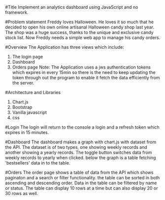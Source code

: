 #Title 
Implement an analytics dashboard using JavaScript and no framework.

#Problem statement
Freddy loves Halloween. He loves it so much that he decided to open his own online artisanal Halloween candy shop last year.
The shop was a huge success, thanks to the unique and exclusive candy stock list. Now Freddy needs a simple web app to manage his candy orders.


#Overview
The Application has three views which include:
1. The login page
2. Dashboard
3. Orders page
Note: The Application uses a jws authentication tokens which expires in every 15min so there is the need to keep updating the token through out
 the program to enable it fetch the data efficiently from the server.

#Architecture and  Libraries
1. Chart.js
2. Bootstrap
3. Vanilla javascript
4. css

#Login
The login will return to the console a login and a refresh token which expires in 15 minutes. 


#Dashboard
The dashboard makes a graph with chart.js with dataset from the API. The dataset is of two types, one showing weekly records and another showing a yearly records. The toggle button switches data from weekly records to yearly when clicked.
below the graph is a table fetching 'bestsellers' data in to the table.


#Orders
The order page shows a table of data from the API which shows paginaton and a search or filter functionality. the table can be sorted in both ascending and descending order. Data in the table can be filtered by name or status. The table can display 10 rows at a time but can also display 20 or 30 rows as well.
